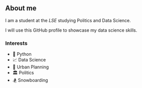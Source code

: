 ## About me

I am a student at the _LSE_ studying Politics and Data Science.

I will use this GitHub profile to showcase my data science skills.

### Interests

- 🐍 Python 
- 📈 Data Science
- 🚃 Urban Planning
- 🏛️ Politics
- 🏂 Snowboarding

